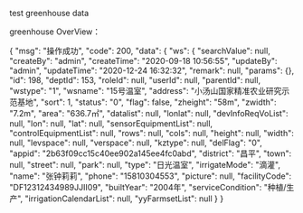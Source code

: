 test greenhouse data



greenhouse OverView：

{
    "msg": "操作成功",
    "code": 200,
    "data": {
        "ws": {
            "searchValue": null,
            "createBy": "admin",
            "createTime": "2020-09-18 10:56:55",
            "updateBy": "admin",
            "updateTime": "2020-12-24 16:32:32",
            "remark": null,
            "params": {},
            "id": 198,
            "deptId": 153,
            "roleId": null,
            "userId": null,
            "parentId": null,
            "wstype": "1",
            "wsname": "15号温室",
            "address": "小汤山国家精准农业研究示范基地",
            "sort": 1,
            "status": "0",
            "flag": false,
            "zheight": "58m",
            "zwidth": "7.2m",
            "area": "636.7㎡",
            "datalist": null,
            "lonlat": null,
            "devInfoReqVoList": null,
            "lon": null,
            "lat": null,
            "sensorEquipmentList": null,
            "controlEquipmentList": null,
            "rows": null,
            "cols": null,
            "height": null,
            "width": null,
            "levspace": null,
            "verspace": null,
            "kztype": null,
            "delFlag": "0",
            "appid": "2b63f09cc15c40ee902a145ee4fc0abd",
            "district": "昌平",
            "town": null,
            "street": null,
            "park": null,
            "type": "日光温室",
            "irrigateMode": "滴灌",
            "name": "张钟莉莉",
            "phone": "15810304553",
            "picture": null,
            "facilityCode": "DF12312434989JJII09",
            "builtYear": "2004年",
            "serviceCondition": "种植/生产",
            "irrigationCalendarList": null,
            "yyFarmsetList": null
        }
    }